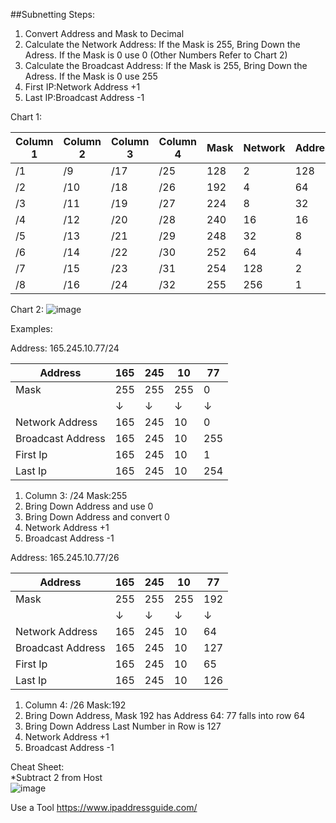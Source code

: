 ##Subnetting
Steps:
1. Convert Address and Mask to Decimal
2. Calculate the Network Address: If the Mask is 255, Bring Down the Adress. If the Mask is 0 use 0 (Other Numbers Refer to Chart 2)
3. Calculate the Broadcast Address: If the Mask is 255, Bring Down the Adress. If the Mask is 0 use 255
4. First IP:Network Address +1
5. Last IP:Broadcast Address -1

Chart 1:

|Column 1|Column 2|Column 3|Column 4|Mask|Network|Addresses|
|--------|--------|--------|--------|----|-------|---------|
|/1      |/9       |/17     |/25     |128 |2      |128     |
|/2      |/10      |/18     |/26     |192 |4      |64      |
|/3      |/11      |/19     |/27     |224 |8      |32      |
|/4      |/12      |/20     |/28     |240 |16     |16      |
|/5      |/13      |/21     |/29     |248 |32     |8       |
|/6      |/14      |/22     |/30     |252 |64     |4       |
|/7      |/15      |/23     |/31     |254 |128    |2       |
|/8      |/16      |/24     |/32     |255 |256    |1       |

Chart 2:
![image](https://user-images.githubusercontent.com/66635295/164542668-3a6305d5-e2c9-4990-8bd3-8d19509cd2e8.png)


Examples:



Address: 165.245.10.77/24

|Address|165|245|10|77|
|-------|---|---|--|--|
|Mask   |255|255|255|0|
| | &#8595;| &#8595;| &#8595;| &#8595;|
|Network Address|165|245|10|0|
|Broadcast Address|165|245|10|255|
|First Ip|165|245|10|1|
|Last Ip|165|245|10|254|


1. Column 3: /24  Mask:255 
2. Bring Down Address and use 0
3. Bring Down Address and convert  0
4. Network Address +1
5. Broadcast Address -1




Address: 165.245.10.77/26

|Address|165|245|10|77|
|-------|---|---|--|--|
|Mask   |255|255|255|192|
| | &#8595;| &#8595;| &#8595;| &#8595;|
|Network Address|165|245|10|64|
|Broadcast Address|165|245|10|127|
|First Ip|165|245|10|65|
|Last Ip|165|245|10|126|


1. Column 4: /26  Mask:192 
2. Bring Down Address, Mask 192 has Address 64: 77 falls into row 64
3. Bring Down Address Last Number in Row is 127
4. Network Address +1
5. Broadcast Address -1

Cheat Sheet:   
*Subtract 2 from Host  
![image](https://user-images.githubusercontent.com/66635295/164549637-e75180cc-d2e5-4972-8df4-723996b0b42e.png)

Use a Tool https://www.ipaddressguide.com/


